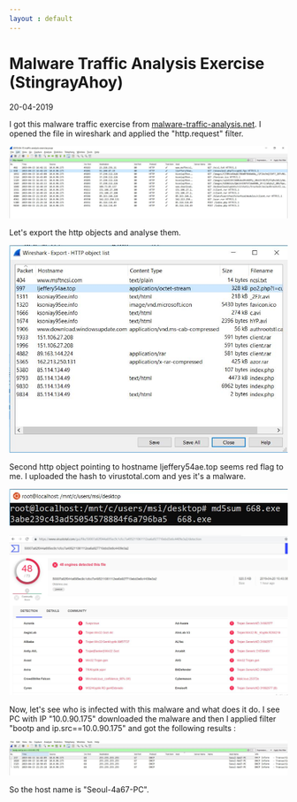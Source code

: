 ```yaml
---
layout : default
---
```


# Malware Traffic Analysis Exercise (StingrayAhoy)
20-04-2019

I got this malware traffic exercise from [malware-traffic-analysis.net](http://www.malware-traffic-analysis.net/training-exercises.html). I opened the file in wireshark and applied the "http.request" filter.

![Branching](https://raw.githubusercontent.com/r0hanSH/r0hanSH.github.io/master/images/malware-exercise1/http-request-filter.JPG)

Let's export the http objects and analyse them.

![Branching](https://raw.githubusercontent.com/r0hanSH/r0hanSH.github.io/master/images/malware-exercise1/http-objects.JPG)

Second http object pointing to hostname ljeffery54ae.top seems red flag to me. I uploaded the hash to virustotal.com and yes it's a malware.

![Branching](https://raw.githubusercontent.com/r0hanSH/r0hanSH.github.io/master/images/malware-exercise1/malware-hash.JPG)

![Branching](https://raw.githubusercontent.com/r0hanSH/r0hanSH.github.io/master/images/malware-exercise1/virustotal-scan-malware.JPG)

Now, let's see who is infected with this malware and what does it do. I see PC with IP "10.0.90.175" downloaded the malware and then I applied filter "bootp and ip.src==10.0.90.175" and got the following results : 

![Branching](https://raw.githubusercontent.com/r0hanSH/r0hanSH.github.io/master/images/malware-exercise1/host-name.JPG)

So the host name is "Seoul-4a67-PC". 
